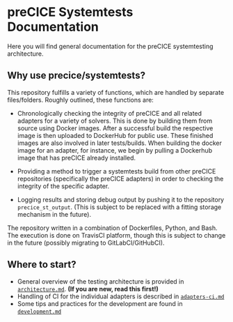 # preCICE Systemtests Documentation

Here you will find general documentation for the preCICE systemtesting architecture.

## Why use precice/systemtests?

This repository fulfills a variety of functions, which are handled by separate files/folders.
Roughly outlined, these functions are:

- Chronologically checking the integrity of preCICE and all related adapters for a variety of solvers. This is done by building them from source using Docker images. After a successful build the respective image is then uploaded to DockerHub for public use. These finished images are also involved in later tests/builds. When building the docker image for an adapter, for instance, we begin by pulling a Dockerhub image that has preCICE already installed.

- Providing a method to trigger a systemtests build from other preCICE repositories (specifically the preCICE adapters) in order to checking the integrity of the specific adapter.

- Logging results and storing debug output by pushing it to the repository `precice_st_output`. (This is subject to be replaced with a fitting storage mechanism in the future).


The repository written in a combination of Dockerfiles, Python, and Bash. The execution is done on TravisCI platform, though this is subject to change in the future (possibly migrating to GitLabCI/GitHubCI).

## Where to start?

- General overview of the testing architecture is provided in [`architecture.md`](./architecture.md). **(If you are new, read this first!)**
- Handling of CI for the individual adapters is described in [`adapters-ci.md`](./adapters-ci.md)
- Some tips and practices for the development are found in [`development.md`](./development.md)

